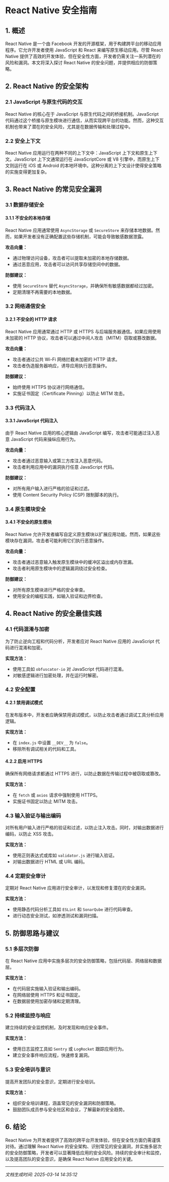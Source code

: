 # React Native 安全指南

## 1. 概述

React Native 是一个由 Facebook 开发的开源框架，用于构建跨平台的移动应用程序。它允许开发者使用 JavaScript 和 React 来编写原生移动应用。尽管 React Native 提供了高效的开发体验，但在安全性方面，开发者仍需关注一系列潜在的风险和漏洞。本文将深入探讨 React Native 的安全问题，并提供相应的防御策略。

## 2. React Native 的安全架构

### 2.1 JavaScript 与原生代码的交互

React Native 的核心在于 JavaScript 与原生代码之间的桥接机制。JavaScript 代码通过这个桥接与原生模块进行通信，从而实现跨平台的功能。然而，这种交互机制也带来了潜在的安全风险，尤其是在数据传输和处理过程中。

### 2.2 安全上下文

React Native 应用运行在两种不同的上下文中：JavaScript 上下文和原生上下文。JavaScript 上下文通常运行在 JavaScriptCore 或 V8 引擎中，而原生上下文则运行在 iOS 或 Android 的本地环境中。这种分离的上下文设计使得安全策略的实施变得更加复杂。

## 3. React Native 的常见安全漏洞

### 3.1 数据存储安全

#### 3.1.1 不安全的本地存储

React Native 应用通常使用 `AsyncStorage` 或 `SecureStore` 来存储本地数据。然而，如果开发者没有正确配置这些存储机制，可能会导致敏感数据泄露。

**攻击向量：**
- 通过物理访问设备，攻击者可以提取未加密的本地存储数据。
- 通过恶意应用，攻击者可以访问共享存储空间中的数据。

**防御建议：**
- 使用 `SecureStore` 替代 `AsyncStorage`，并确保所有敏感数据都经过加密。
- 定期清理不再需要的本地数据。

### 3.2 网络通信安全

#### 3.2.1 不安全的 HTTP 请求

React Native 应用通常通过 HTTP 或 HTTPS 与后端服务器通信。如果应用使用未加密的 HTTP 协议，攻击者可以通过中间人攻击（MITM）窃取或篡改数据。

**攻击向量：**
- 攻击者通过公共 Wi-Fi 网络拦截未加密的 HTTP 请求。
- 攻击者伪造服务器响应，诱导应用执行恶意操作。

**防御建议：**
- 始终使用 HTTPS 协议进行网络通信。
- 实施证书固定（Certificate Pinning）以防止 MITM 攻击。

### 3.3 代码注入

#### 3.3.1 JavaScript 代码注入

由于 React Native 应用的核心逻辑由 JavaScript 编写，攻击者可能通过注入恶意 JavaScript 代码来操纵应用行为。

**攻击向量：**
- 攻击者通过恶意输入或第三方库注入恶意代码。
- 攻击者利用应用中的漏洞执行任意 JavaScript 代码。

**防御建议：**
- 对所有用户输入进行严格的验证和过滤。
- 使用 Content Security Policy (CSP) 限制脚本的执行。

### 3.4 原生模块安全

#### 3.4.1 不安全的原生模块

React Native 允许开发者编写自定义原生模块以扩展应用功能。然而，如果这些模块存在漏洞，攻击者可能利用它们执行恶意操作。

**攻击向量：**
- 攻击者通过恶意输入触发原生模块中的缓冲区溢出或内存泄漏。
- 攻击者利用原生模块中的逻辑漏洞绕过安全检查。

**防御建议：**
- 对所有原生模块进行严格的安全审查。
- 使用安全的编程实践，如输入验证和边界检查。

## 4. React Native 的安全最佳实践

### 4.1 代码混淆与加密

为了防止逆向工程和代码分析，开发者应对 React Native 应用的 JavaScript 代码进行混淆和加密。

**实现方法：**
- 使用工具如 `obfuscator-io` 对 JavaScript 代码进行混淆。
- 对敏感逻辑进行加密处理，并在运行时解密。

### 4.2 安全配置

#### 4.2.1 禁用调试模式

在发布版本中，开发者应确保禁用调试模式，以防止攻击者通过调试工具分析应用逻辑。

**实现方法：**
- 在 `index.js` 中设置 `__DEV__` 为 `false`。
- 移除所有调试相关的代码和工具。

#### 4.2.2 启用 HTTPS

确保所有网络请求都通过 HTTPS 进行，以防止数据在传输过程中被窃取或篡改。

**实现方法：**
- 在 `fetch` 或 `axios` 请求中强制使用 HTTPS。
- 实施证书固定以防止 MITM 攻击。

### 4.3 输入验证与输出编码

对所有用户输入进行严格的验证和过滤，以防止注入攻击。同时，对输出数据进行编码，以防止 XSS 攻击。

**实现方法：**
- 使用正则表达式或库如 `validator.js` 进行输入验证。
- 对输出数据进行 HTML 或 URL 编码。

### 4.4 定期安全审计

定期对 React Native 应用进行安全审计，以发现和修复潜在的安全漏洞。

**实现方法：**
- 使用静态代码分析工具如 `ESLint` 和 `SonarQube` 进行代码审查。
- 进行动态安全测试，如渗透测试和漏洞扫描。

## 5. 防御思路与建议

### 5.1 多层次防御

在 React Native 应用中实施多层次的安全防御策略，包括代码层、网络层和数据层。

**实现方法：**
- 在代码层实施输入验证和输出编码。
- 在网络层使用 HTTPS 和证书固定。
- 在数据层使用加密存储和定期清理。

### 5.2 持续监控与响应

建立持续的安全监控机制，及时发现和响应安全事件。

**实现方法：**
- 使用日志监控工具如 `Sentry` 或 `LogRocket` 跟踪应用行为。
- 建立安全事件响应流程，快速修复漏洞。

### 5.3 安全培训与意识

提高开发团队的安全意识，定期进行安全培训。

**实现方法：**
- 组织安全培训课程，涵盖常见的安全漏洞和防御策略。
- 鼓励团队成员参与安全社区和会议，了解最新的安全趋势。

## 6. 结论

React Native 为开发者提供了高效的跨平台开发体验，但在安全性方面仍需谨慎对待。通过理解 React Native 的安全架构、识别常见的安全漏洞，并实施多层次的安全防御策略，开发者可以显著降低应用的安全风险。持续的安全审计和监控，以及提高团队的安全意识，是确保 React Native 应用安全的关键。

---

*文档生成时间: 2025-03-14 14:35:12*
